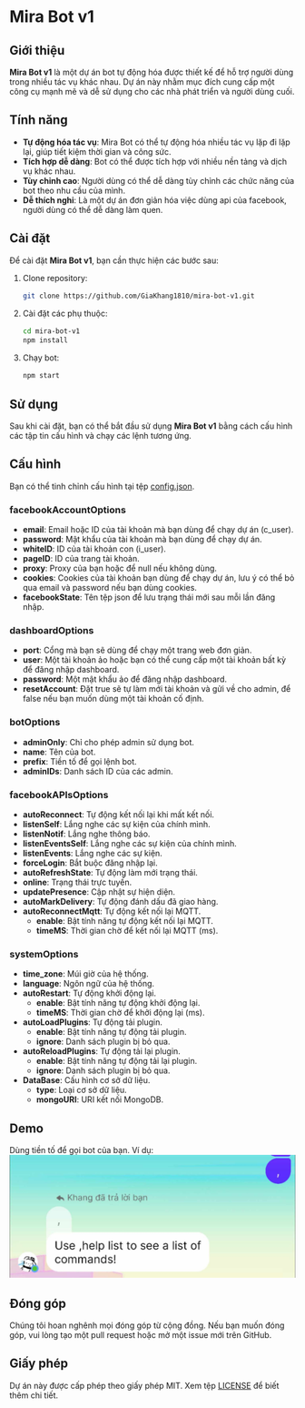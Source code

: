 # Mira Bot v1

## Giới thiệu

**Mira Bot v1** là một dự án bot tự động hóa được thiết kế để hỗ trợ người dùng trong nhiều tác vụ khác nhau. Dự án này nhằm mục đích cung cấp một công cụ mạnh mẽ và dễ sử dụng cho các nhà phát triển và người dùng cuối.

## Tính năng

- **Tự động hóa tác vụ**: Mira Bot có thể tự động hóa nhiều tác vụ lặp đi lặp lại, giúp tiết kiệm thời gian và công sức.
- **Tích hợp dễ dàng**: Bot có thể được tích hợp với nhiều nền tảng và dịch vụ khác nhau.
- **Tùy chỉnh cao**: Người dùng có thể dễ dàng tùy chỉnh các chức năng của bot theo nhu cầu của mình.
- **Dễ thích nghi**: Là một dự án đơn giản hóa việc dùng api của facebook, người dùng có thể dễ dàng làm quen.

## Cài đặt

Để cài đặt **Mira Bot v1**, bạn cần thực hiện các bước sau:

1. Clone repository:
    ```bash
    git clone https://github.com/GiaKhang1810/mira-bot-v1.git
    ```
2. Cài đặt các phụ thuộc:
    ```bash
    cd mira-bot-v1
    npm install
    ```
3. Chạy bot:
    ```bash
    npm start
    ```

## Sử dụng

Sau khi cài đặt, bạn có thể bắt đầu sử dụng **Mira Bot v1** bằng cách cấu hình các tập tin cấu hình và chạy các lệnh tương ứng.

## Cấu hình

Bạn có thể tinh chỉnh cấu hình tại tệp [config.json](config.json).

### facebookAccountOptions

- **email**: Email hoặc ID của tài khoản mà bạn dùng để chạy dự án (c_user).
- **password**: Mật khẩu của tài khoản mà bạn dùng để chạy dự án.
- **whiteID**: ID của tài khoản con (i_user).
- **pageID**: ID của trang tài khoản.
- **proxy**: Proxy của bạn hoặc để null nếu không dùng.
- **cookies**: Cookies của tài khoản bạn dùng để chạy dự án, lưu ý có thể bỏ qua email và password nếu bạn dùng cookies.
- **facebookState**: Tên tệp json để lưu trạng thái mới sau mỗi lần đăng nhập.

### dashboardOptions

- **port**: Cổng mà bạn sẽ dùng để chạy một trang web đơn giản.
- **user**: Một tài khoản ảo hoặc bạn có thể cung cấp một tài khoản bất kỳ để đăng nhập dashboard.
- **password**: Một mật khẩu ảo để đăng nhập dashboard.
- **resetAccount**: Đặt true sẽ tự làm mới tài khoản và gửi về cho admin, để false nếu bạn muốn dùng một tài khoản cố định.

### botOptions

- **adminOnly**: Chỉ cho phép admin sử dụng bot.
- **name**: Tên của bot.
- **prefix**: Tiền tố để gọi lệnh bot.
- **adminIDs**: Danh sách ID của các admin.

### facebookAPIsOptions

- **autoReconnect**: Tự động kết nối lại khi mất kết nối.
- **listenSelf**: Lắng nghe các sự kiện của chính mình.
- **listenNotif**: Lắng nghe thông báo.
- **listenEventsSelf**: Lắng nghe các sự kiện của chính mình.
- **listenEvents**: Lắng nghe các sự kiện.
- **forceLogin**: Bắt buộc đăng nhập lại.
- **autoRefreshState**: Tự động làm mới trạng thái.
- **online**: Trạng thái trực tuyến.
- **updatePresence**: Cập nhật sự hiện diện.
- **autoMarkDelivery**: Tự động đánh dấu đã giao hàng.
- **autoReconnectMqtt**: Tự động kết nối lại MQTT.
  - **enable**: Bật tính năng tự động kết nối lại MQTT.
  - **timeMS**: Thời gian chờ để kết nối lại MQTT (ms).

### systemOptions

- **time_zone**: Múi giờ của hệ thống.
- **language**: Ngôn ngữ của hệ thống.
- **autoRestart**: Tự động khởi động lại.
  - **enable**: Bật tính năng tự động khởi động lại.
  - **timeMS**: Thời gian chờ để khởi động lại (ms).
- **autoLoadPlugins**: Tự động tải plugin.
  - **enable**: Bật tính năng tự động tải plugin.
  - **ignore**: Danh sách plugin bị bỏ qua.
- **autoReloadPlugins**: Tự động tải lại plugin.
  - **enable**: Bật tính năng tự động tải lại plugin.
  - **ignore**: Danh sách plugin bị bỏ qua.
- **DataBase**: Cấu hình cơ sở dữ liệu.
  - **type**: Loại cơ sở dữ liệu.
  - **mongoURI**: URI kết nối MongoDB.

## Demo

Dùng tiền tố để gọi bot của bạn. Ví dụ:<br>
![demo](https://raw.githubusercontent.com/DuongJs/baitapscratchrik/refs/heads/main/462639488_1192945671797249_2821391384853884519_n.jpg)

## Đóng góp

Chúng tôi hoan nghênh mọi đóng góp từ cộng đồng. Nếu bạn muốn đóng góp, vui lòng tạo một pull request hoặc mở một issue mới trên GitHub.

## Giấy phép

Dự án này được cấp phép theo giấy phép MIT. Xem tệp [LICENSE](LICENSE) để biết thêm chi tiết.

